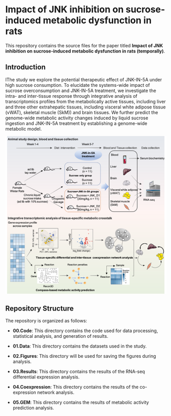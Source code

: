 # Impact of JNK inhibition on sucrose-induced metabolic dysfunction in rats

This repository contains the source files for the paper titled **Impact of JNK inhibition on sucrose-induced metabolic dysfunction in rats (temporally)**. 

## Introduction

IThe study we explore the potential therapeutic effect of JNK-IN-5A under high sucrose consumption. To elucidate the systems-wide impact of sucrose overconsumption and JNK-IN-5A treatment, we investigate the intra- and inter-tissue response through integrative analysis of transcriptomics profiles from the metabolically active tissues, including liver and three other extrahepatic tissues, including visceral white adipose tissue (vWAT), skeletal muscle (SkM)) and brain tissues. We further predict the genome-wide metabolic activity changes induced by liquid sucrose ingestion and JNK-IN-5A treatment by establishing a genome-wide metabolic model.

<p align="center">
  <img src="https://github.com/yanghong-bio/JNK.rat/blob/main/02.Figures/studyoview.png" alt="Overview" width="600">
</p>


## Repository Structure
The repository is organized as follows:

- **00.Code**: This directory contains the code used for data processing, statistical analysis, and generation of results.

- **01.Data**: This directory contains the datasets used in the study.

- **02.Figures**: This directory will be used for saving the figures during analysis.

- **03.Results**: This directory contains the results of the RNA-seq differential expression analysis.

- **04.Coexpression**: This directory contains the results of the co-expression network analysis.

- **05.GEM**: This directory contains the results of metabolic activity prediction analysis.
